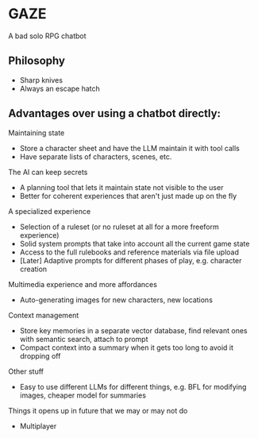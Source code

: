 # GAZE

A bad solo RPG chatbot

## Philosophy

- Sharp knives
- Always an escape hatch

## Advantages over using a chatbot directly:

Maintaining state

- Store a character sheet and have the LLM maintain it with tool calls
- Have separate lists of characters, scenes, etc.

The AI can keep secrets

- A planning tool that lets it maintain state not visible to the user
- Better for coherent experiences that aren't just made up on the fly

A specialized experience

- Selection of a ruleset (or no ruleset at all for a more freeform experience)
- Solid system prompts that take into account all the current game state
- Access to the full rulebooks and reference materials via file upload
- [Later] Adaptive prompts for different phases of play, e.g. character creation

Multimedia experience and more affordances

- Auto-generating images for new characters, new locations

Context management

- Store key memories in a separate vector database, find relevant ones with semantic search, attach to prompt
- Compact context into a summary when it gets too long to avoid it dropping off

Other stuff

- Easy to use different LLMs for different things, e.g. BFL for modifying images, cheaper model for summaries

Things it opens up in future that we may or may not do

- Multiplayer
